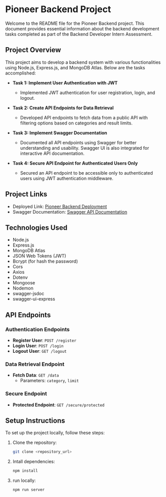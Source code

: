 # Pioneer Backend Project

Welcome to the README file for the Pioneer Backend project. This document provides essential information about the backend development tasks completed as part of the Backend Developer Intern Assessment.

## Project Overview

This project aims to develop a backend system with various functionalities using Node.js, Express.js, and MongoDB Atlas. Below are the tasks accomplished:

- **Task 1: Implement User Authentication with JWT**
  - Implemented JWT authentication for user registration, login, and logout.
  
- **Task 2: Create API Endpoints for Data Retrieval**
  - Developed API endpoints to fetch data from a public API with filtering options based on categories and result limits.

- **Task 3: Implement Swagger Documentation**
  - Documented all API endpoints using Swagger for better understanding and usability. Swagger UI is also integrated for interactive API documentation.

- **Task 4: Secure API Endpoint for Authenticated Users Only**
  - Secured an API endpoint to be accessible only to authenticated users using JWT authentication middleware.

## Project Links

- Deployed Link: [Pioneer Backend Deployment](https://pioneer-backend-9d6u.onrender.com/)
- Swagger Documentation: [Swagger API Documentation](https://pioneer-backend-9d6u.onrender.com/apidocs/)

## Technologies Used

- Node.js
- Express.js
- MongoDB Atlas
- JSON Web Tokens (JWT)
- Bcrypt (for hash the password)
- Cors
- Axios
- Dotenv
- Mongoose
- Nodemon
- swagger-jsdoc
- swagger-ui-express

## API Endpoints

### Authentication Endpoints

- **Register User**: `POST /register`
- **Login User**: `POST /login`
- **Logout User**: `GET /logout`

### Data Retrieval Endpoint

- **Fetch Data**: `GET /data`
  - Parameters: `category`, `limit`

### Secure Endpoint

- **Protected Endpoint**: `GET /secure/protected`

## Setup Instructions

To set up the project locally, follow these steps:

1. Clone the repository:
   ```bash
   git clone <repository_url>
2. Intall dependencies:
   ```bash
   npm install
3. run locally:
   ```bash
   npm run server   
